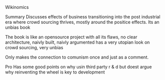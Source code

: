 Wikinomics

Summary
Discusses effects of business transitioning into the post industrial era where crowd sourcing thrives, mostly around the positice effects. Its an unbias book

The book is like an opensource project with all its flaws, no clear architecture, naivly built, naivly argumented has a very utopian look on crowd sourcing, very unbias

Only makes the connection to comunism once and just as a comment.


Pro
Has some good points on why usin third party r & d but doest argue why reinventing the wheel is key to development
